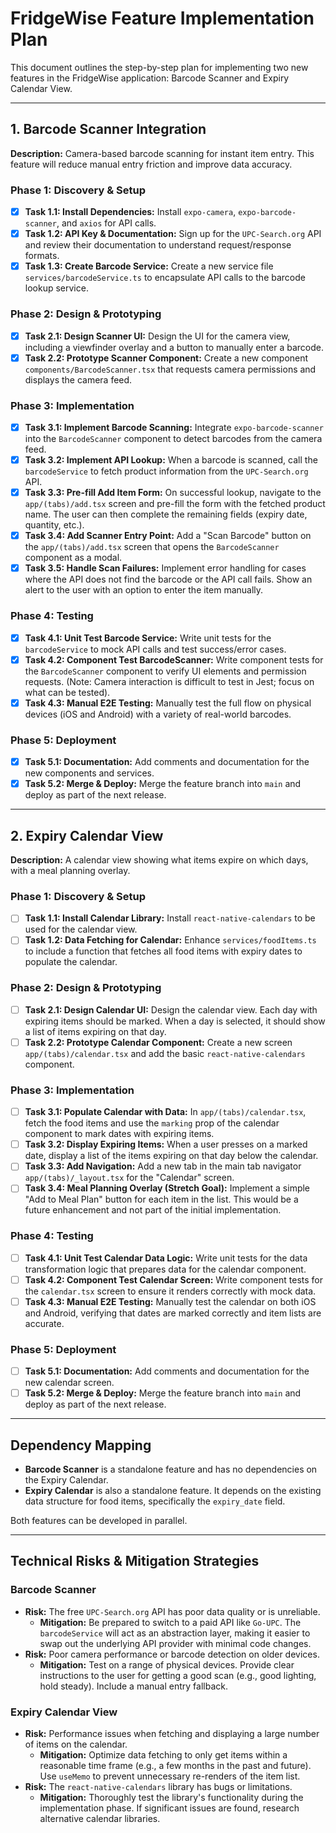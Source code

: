 # FridgeWise Feature Implementation Plan

This document outlines the step-by-step plan for implementing two new features in the FridgeWise application: Barcode Scanner and Expiry Calendar View.

---

## 1. Barcode Scanner Integration

**Description:** Camera-based barcode scanning for instant item entry. This feature will reduce manual entry friction and improve data accuracy.

### Phase 1: Discovery & Setup

- [x] **Task 1.1: Install Dependencies:** Install `expo-camera`, `expo-barcode-scanner`, and `axios` for API calls.
- [x] **Task 1.2: API Key & Documentation:** Sign up for the `UPC-Search.org` API and review their documentation to understand request/response formats.
- [x] **Task 1.3: Create Barcode Service:** Create a new service file `services/barcodeService.ts` to encapsulate API calls to the barcode lookup service.

### Phase 2: Design & Prototyping

- [x] **Task 2.1: Design Scanner UI:** Design the UI for the camera view, including a viewfinder overlay and a button to manually enter a barcode.
- [x] **Task 2.2: Prototype Scanner Component:** Create a new component `components/BarcodeScanner.tsx` that requests camera permissions and displays the camera feed.

### Phase 3: Implementation

- [x] **Task 3.1: Implement Barcode Scanning:** Integrate `expo-barcode-scanner` into the `BarcodeScanner` component to detect barcodes from the camera feed.
- [x] **Task 3.2: Implement API Lookup:** When a barcode is scanned, call the `barcodeService` to fetch product information from the `UPC-Search.org` API.
- [x] **Task 3.3: Pre-fill Add Item Form:** On successful lookup, navigate to the `app/(tabs)/add.tsx` screen and pre-fill the form with the fetched product name. The user can then complete the remaining fields (expiry date, quantity, etc.).
- [x] **Task 3.4: Add Scanner Entry Point:** Add a "Scan Barcode" button on the `app/(tabs)/add.tsx` screen that opens the `BarcodeScanner` component as a modal.
- [x] **Task 3.5: Handle Scan Failures:** Implement error handling for cases where the API does not find the barcode or the API call fails. Show an alert to the user with an option to enter the item manually.

### Phase 4: Testing

- [x] **Task 4.1: Unit Test Barcode Service:** Write unit tests for the `barcodeService` to mock API calls and test success/error cases.
- [x] **Task 4.2: Component Test BarcodeScanner:** Write component tests for the `BarcodeScanner` component to verify UI elements and permission requests. (Note: Camera interaction is difficult to test in Jest; focus on what can be tested).
- [x] **Task 4.3: Manual E2E Testing:** Manually test the full flow on physical devices (iOS and Android) with a variety of real-world barcodes.

### Phase 5: Deployment

- [x] **Task 5.1: Documentation:** Add comments and documentation for the new components and services.
- [x] **Task 5.2: Merge & Deploy:** Merge the feature branch into `main` and deploy as part of the next release.

---

## 2. Expiry Calendar View

**Description:** A calendar view showing what items expire on which days, with a meal planning overlay.

### Phase 1: Discovery & Setup

- [ ] **Task 1.1: Install Calendar Library:** Install `react-native-calendars` to be used for the calendar view.
- [ ] **Task 1.2: Data Fetching for Calendar:** Enhance `services/foodItems.ts` to include a function that fetches all food items with expiry dates to populate the calendar.

### Phase 2: Design & Prototyping

- [ ] **Task 2.1: Design Calendar UI:** Design the calendar view. Each day with expiring items should be marked. When a day is selected, it should show a list of items expiring on that day.
- [ ] **Task 2.2: Prototype Calendar Component:** Create a new screen `app/(tabs)/calendar.tsx` and add the basic `react-native-calendars` component.

### Phase 3: Implementation

- [ ] **Task 3.1: Populate Calendar with Data:** In `app/(tabs)/calendar.tsx`, fetch the food items and use the `marking` prop of the calendar component to mark dates with expiring items.
- [ ] **Task 3.2: Display Expiring Items:** When a user presses on a marked date, display a list of the items expiring on that day below the calendar.
- [ ] **Task 3.3: Add Navigation:** Add a new tab in the main tab navigator `app/(tabs)/_layout.tsx` for the "Calendar" screen.
- [ ] **Task 3.4: Meal Planning Overlay (Stretch Goal):** Implement a simple "Add to Meal Plan" button for each item in the list. This would be a future enhancement and not part of the initial implementation.

### Phase 4: Testing

- [ ] **Task 4.1: Unit Test Calendar Data Logic:** Write unit tests for the data transformation logic that prepares data for the calendar component.
- [ ] **Task 4.2: Component Test Calendar Screen:** Write component tests for the `calendar.tsx` screen to ensure it renders correctly with mock data.
- [ ] **Task 4.3: Manual E2E Testing:** Manually test the calendar on both iOS and Android, verifying that dates are marked correctly and item lists are accurate.

### Phase 5: Deployment

- [ ] **Task 5.1: Documentation:** Add comments and documentation for the new calendar screen.
- [ ] **Task 5.2: Merge & Deploy:** Merge the feature branch into `main` and deploy as part of the next release.

---

## Dependency Mapping

- **Barcode Scanner** is a standalone feature and has no dependencies on the Expiry Calendar.
- **Expiry Calendar** is also a standalone feature. It depends on the existing data structure for food items, specifically the `expiry_date` field.

Both features can be developed in parallel.

---

## Technical Risks & Mitigation Strategies

### Barcode Scanner

- **Risk:** The free `UPC-Search.org` API has poor data quality or is unreliable.
  - **Mitigation:** Be prepared to switch to a paid API like `Go-UPC`. The `barcodeService` will act as an abstraction layer, making it easier to swap out the underlying API provider with minimal code changes.
- **Risk:** Poor camera performance or barcode detection on older devices.
  - **Mitigation:** Test on a range of physical devices. Provide clear instructions to the user for getting a good scan (e.g., good lighting, hold steady). Include a manual entry fallback.

### Expiry Calendar View

- **Risk:** Performance issues when fetching and displaying a large number of items on the calendar.
  - **Mitigation:** Optimize data fetching to only get items within a reasonable time frame (e.g., a few months in the past and future). Use `useMemo` to prevent unnecessary re-renders of the item list.
- **Risk:** The `react-native-calendars` library has bugs or limitations.
  - **Mitigation:** Thoroughly test the library's functionality during the implementation phase. If significant issues are found, research alternative calendar libraries.
